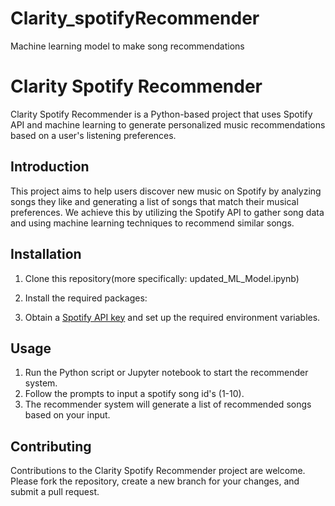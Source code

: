 # Clarity_spotifyRecommender
Machine learning model to make song recommendations
# Clarity Spotify Recommender

Clarity Spotify Recommender is a Python-based project that uses Spotify API and machine learning to generate personalized music recommendations based on a user's listening preferences.


## Introduction

This project aims to help users discover new music on Spotify by analyzing songs they like and generating a list of songs that match their musical preferences. We achieve this by utilizing the Spotify API to gather song data and using machine learning techniques to recommend similar songs.

## Installation

1. Clone this repository(more specifically: updated_ML_Model.ipynb)
2. Install the required packages:

3. Obtain a [Spotify API key](https://developer.spotify.com/dashboard/applications) and set up the required environment variables.

## Usage

1. Run the Python script or Jupyter notebook to start the recommender system.
2. Follow the prompts to input a spotify song id's (1-10).
3. The recommender system will generate a list of recommended songs based on your input.

## Contributing

Contributions to the Clarity Spotify Recommender project are welcome. Please fork the repository, create a new branch for your changes, and submit a pull request.


